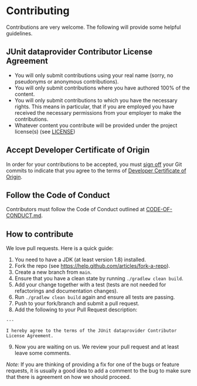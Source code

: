 # Contributing

Contributions are very welcome. The following will provide some helpful guidelines.


## JUnit dataprovider Contributor License Agreement

* You will only submit contributions using your real name (sorry, no pseudonyms or anonymous contributions).
* You will only submit contributions where you have authored 100% of the content.
* You will only submit contributions to which you have the necessary rights.
This means in particular, that if you are employed you have received the necessary permissions
from your employer to make the contributions.
* Whatever content you contribute will be provided under the project license(s) (see [LICENSE](LICENSE))


## Accept Developer Certificate of Origin

In order for your contributions to be accepted, you must [sign off](https://git-scm.com/docs/git-commit#git-commit---signoff)
your Git commits to indicate that you agree to the terms of [Developer Certificate of Origin](https://developercertificate.org/).


## Follow the Code of Conduct

Contributors must follow the Code of Conduct outlined at [CODE-OF-CONDUCT.md](CODE-OF-CONDUCT.md).


## How to contribute

We love pull requests. Here is a quick guide:

1. You need to have a JDK (at least version 1.8) installed.
2. Fork the repo (see https://help.github.com/articles/fork-a-repo).
3. Create a new branch from `main`.
4. Ensure that you have a clean state by running `./gradlew clean build`.
5. Add your change together with a test (tests are not needed for refactorings and documentation changes).
6. Run `./gradlew clean build` again and ensure all tests are passing.
7. Push to your fork/branch and submit a pull request.
8. Add the following to your Pull Request description:
```
---

I hereby agree to the terms of the JUnit dataprovider Contributor License Agreement.
```
9. Now you are waiting on us. We review your pull request and at least leave some comments.

*Note:* If you are thinking of providing a fix for one of the bugs or feature requests, it is usually
a good idea to add a comment to the bug to make sure that there is agreement on how we should proceed.
